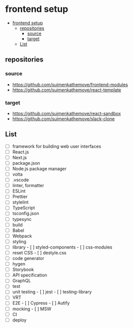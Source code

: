 # frontend setup

- [frontend setup](#frontend-setup)
  - [repositories](#repositories)
    - [source](#source)
    - [target](#target)
  - [List](#list)

## repositories

### source

- <https://github.com/suimenkathemove/frontend-modules>
- <https://github.com/suimenkathemove/react-template>

### target

- <https://github.com/suimenkathemove/react-sandbox>
- <https://github.com/suimenkathemove/slack-clone>

## List

- [ ]  framework for building web user interfaces
  - [ ]  React.js
  - [ ]  Next.js
- [ ]  package.json
- [ ]  Node.js package manager
  - [ ]  volta
- [ ]  .vscode
- [ ]  linter, formatter
  - [ ]  ESLint
  - [ ]  Prettier
  - [ ]  stylelint
- [ ]  TypeScript
  - [ ]  tsconfig.json
  - [ ]  typesync
- [ ]  build
  - [ ]  Babel
  - [ ]  Webpack
- [ ]  styling
  - [ ]  library
    - [ ]  styled-components
    - [ ]  css-modules
  - [ ]  reset CSS
    - [ ]  destyle.css
- [ ]  code generator
  - [ ]  hygen
- [ ]  Storybook
- [ ]  API specification
  - [ ]  GraphQL
- [ ]  test
  - [ ]  unit testing
    - [ ]  jest
    - [ ]  testing-library
  - [ ]  VRT
  - [ ]  E2E
    - [ ]  Cypress
    - [ ]  Autify
  - [ ]  mocking
    - [ ]  MSW
- [ ]  CI
- [ ]  deploy

